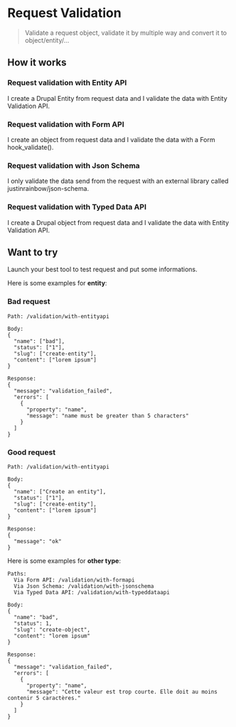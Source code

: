 # Request Validation

> Validate a request object, validate it by multiple way and convert it to object/entity/...

## How it works

### Request validation with Entity API

I create a Drupal Entity from request data and I validate the data with Entity Validation API.

### Request validation with Form API

I create an object from request data and I validate the data with a Form hook_validate().

### Request validation with Json Schema

I only validate the data send from the request with an external library called justinrainbow/json-schema.

### Request validation with Typed Data API

I create a Drupal object from request data and I validate the data with Entity Validation API.

## Want to try

Launch your best tool to test request and put some informations.

Here is some examples for **entity**:

### Bad request

```
Path: /validation/with-entityapi

Body:
{
  "name": ["bad"],
  "status": ["1"],
  "slug": ["create-entity"],
  "content": ["lorem ipsum"]
}

Response:
{
  "message": "validation_failed",
  "errors": [
    {
      "property": "name",
      "message": "name must be greater than 5 characters"
    }
  ]
}
```

### Good request

```
Path: /validation/with-entityapi

Body:
{
  "name": ["Create an entity"],
  "status": ["1"],
  "slug": ["create-entity"],
  "content": ["lorem ipsum"]
}

Response:
{
  "message": "ok"
}
```

Here is some examples for **other type**:

```
Paths:
  Via Form API: /validation/with-formapi
  Via Json Schema: /validation/with-jsonschema
  Via Typed Data API: /validation/with-typeddataapi

Body:
{
  "name": "bad",
  "status": 1,
  "slug": "create-object",
  "content": "lorem ipsum"
}

Response:
{
  "message": "validation_failed",
  "errors": [
    {
      "property": "name",
      "message": "Cette valeur est trop courte. Elle doit au moins contenir 5 caractères."
    }
  ]
}
```
